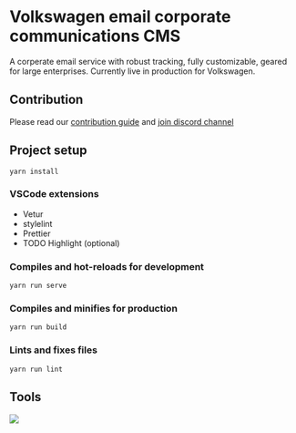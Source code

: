 # Volkswagen email corporate communications CMS

A corperate email service with robust tracking, fully customizable, geared for large enterprises. Currently live in production for Volkswagen.

## Contribution

Please read our [contribution guide](https://github.com/whynotearth/Volkswagen-email-corporate-communications-CMS/wiki/Contribution-guide-for-frontend-developers) and [join discord channel](https://discord.gg/hkQr3q)

## Project setup
```
yarn install
```

### VSCode extensions

- Vetur
- stylelint
- Prettier
- TODO Highlight (optional)

### Compiles and hot-reloads for development
```
yarn run serve
```

### Compiles and minifies for production
```
yarn run build
```

### Lints and fixes files
```
yarn run lint
```

## Tools

[<img src="https://raw.githubusercontent.com/whynotearth/shinta-mani-wild/master/src/assets/img/browserstack-logo.png">](https://browserstack.com)
